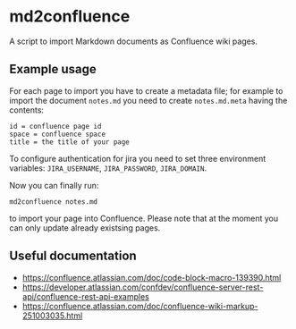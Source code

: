 # md2confluence

A script to import Markdown documents as Confluence wiki pages.

## Example usage

For each page to import you have to create a metadata file; for example to import the document `notes.md`
you need to create `notes.md.meta` having the contents:

```
id = confluence page id
space = confluence space
title = the title of your page
```

To configure authentication for jira you need to set three environment variables: `JIRA_USERNAME`,
`JIRA_PASSWORD`, `JIRA_DOMAIN`.

Now you can finally run:

``` shell
md2confluence notes.md
```

to import your page into Confluence. Please note that at the moment you can only update already existsing pages.

## Useful documentation

- https://confluence.atlassian.com/doc/code-block-macro-139390.html
- https://developer.atlassian.com/confdev/confluence-server-rest-api/confluence-rest-api-examples
- https://confluence.atlassian.com/doc/confluence-wiki-markup-251003035.html

